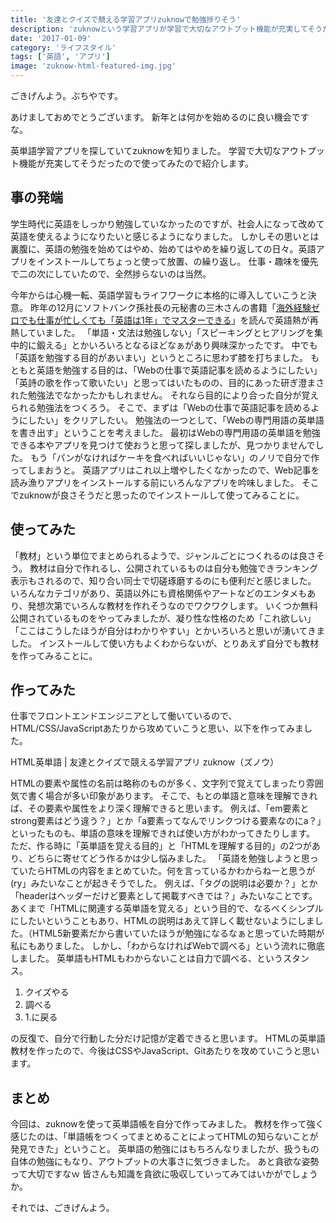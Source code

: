 ```yaml
---
title: '友達とクイズで競える学習アプリzuknowで勉強捗りそう'
description: 'zuknowという学習アプリが学習で大切なアウトプット機能が充実してそうだったので使ってみたので紹介します。'
date: '2017-01-09'
category: 'ライフスタイル'
tags: ['英語', 'アプリ']
image: 'zuknow-html-featured-img.jpg'
---
```


ごきげんよう。ぶちやです。

あけましておめでとうございます。
新年とは何かを始めるのに良い機会ですな。

英単語学習アプリを探していてzuknowを知りました。
学習で大切なアウトプット機能が充実してそうだったので使ってみたので紹介します。

## 事の発端

学生時代に英語をしっかり勉強していなかったのですが、社会人になって改めて英語を使えるようになりたいと感じるようになりました。
しかしその思いとは裏腹に、英語の勉強を始めてはやめ、始めてはやめを繰り返しての日々。英語アプリをインストールしてちょっと使って放置、の繰り返し。
仕事・趣味を優先で二の次にしていたので、全然捗らないのは当然。

今年からは心機一転、英語学習もライフワークに本格的に導入していこうと決意。
昨年の12月にソフトバンク孫社長の元秘書の三木さんの書籍「<a href="https://www.amazon.co.jp/dp/B00Q7QZ722/ref=dp-kindle-redirect?_encoding=UTF8&btkr=1" target="_blank">海外経験ゼロでも仕事が忙しくても「英語は1年」でマスターできる</a>」を読んで英語熱が再熱していました。
「単語・文法は勉強しない」「スピーキングとヒアリングを集中的に鍛える」とかいろいろとなるほどなぁがあり興味深かったです。
中でも「英語を勉強する目的があいまい」というところに思わず膝を打ちました。
もともと英語を勉強する目的は、「Webの仕事で英語記事を読めるようにしたい」「英詩の歌を作って歌いたい」と思ってはいたものの、目的にあった研ぎ澄まされた勉強法でなかったかもしれません。
それなら目的により合った自分が覚えられる勉強法をつくろう。
そこで、まずは「Webの仕事で英語記事を読めるようにしたい」をクリアしたい。
勉強法の一つとして、「Webの専門用語の英単語を書き出す」ということを考えました。
最初はWebの専門用語の英単語を勉強できる本やアプリを見つけて使おうと思って探しましたが、見つかりませんでした。
もう「パンがなければケーキを食べればいいじゃない」のノリで自分で作ってしまおうと。
英語アプリはこれ以上増やしたくなかったので、Web記事を読み漁りアプリをインストールする前にいろんなアプリを吟味しました。
そこでzuknowが良さそうだと思ったのでインストールして使ってみることに。

## 使ってみた

「教材」という単位でまとめられるようで、ジャンルごとにつくれるのは良さそう。
教材は自分で作れるし、公開されているものは自分も勉強できランキング表示もされるので、知り合い同士で切磋琢磨するのにも便利だと感じました。
いろんなカテゴリがあり、英語以外にも資格関係やアートなどのエンタメもあり、発想次第でいろんな教材を作れそうなのでワクワクします。
いくつか無料公開されているものをやってみましたが、凝り性な性格のため「これ欲しい」「ここはこうしたほうが自分はわかりやすい」とかいろいろと思いが湧いてきました。
インストールして使い方もよくわからないが、とりあえず自分でも教材を作ってみることに。

## 作ってみた

仕事でフロントエンドエンジニアとして働いているので、HTML/CSS/JavaScriptあたりから攻めていこうと思い、以下を作ってみました。

HTML英単語 | 友達とクイズで競える学習アプリ zuknow（ズノウ）

HTMLの要素や属性の名前は略称のものが多く、文字列で覚えてしまったり雰囲気で書く場合が多い印象があります。
そこで、もとの単語と意味を理解できれば、その要素や属性をより深く理解できると思います。
例えば、「em要素とstrong要素はどう違う？」とか「a要素ってなんでリンクつける要素なのにa？」といったものも、単語の意味を理解できれば使い方がわかってきたりします。
ただ、作る時に「英単語を覚える目的」と「HTMLを理解する目的」の2つがあり、どちらに寄せてどう作るかは少し悩みました。
「英語を勉強しようと思っていたらHTMLの内容をまとめていた。何を言っているかわからねーと思うが(ry」みたいなことが起きそうでした。
例えば、「タグの説明は必要か？」とか「headerはヘッダーだけど要素として掲載すべきでは？」みたいなことです。
あくまで「HTMLに関連する英単語を覚える」という目的で、なるべくシンプルにしたいということもあり、HTMLの説明はあえて詳しく載せないようにしました。（HTML5新要素だから書いていたほうが勉強になるなぁと思っていた時期が私にもありました。
しかし、「わからなければWebで調べる」という流れに徹底しました。
英単語もHTMLもわからないことは自力で調べる、というスタンス。

1. クイズやる
2. 調べる
3. 1.に戻る

の反復で、自分で行動した分だけ記憶が定着できると思います。
HTMLの英単語教材を作ったので、今後はCSSやJavaScript、Gitあたりを攻めていこうと思います。

## まとめ

今回は、zuknowを使って英単語帳を自分で作ってみました。
教材を作って強く感じたのは、「単語帳をつくってまとめることによってHTMLの知らないことが発見できた」ということ。
英単語の勉強にはもちろんなりましたが、扱うもの自体の勉強にもなり、アウトプットの大事さに気づきました。
あと貪欲な姿勢って大切ですなｗ
皆さんも知識を貪欲に吸収していってみてはいかがでしょうか。

それでは、ごきげんよう。
